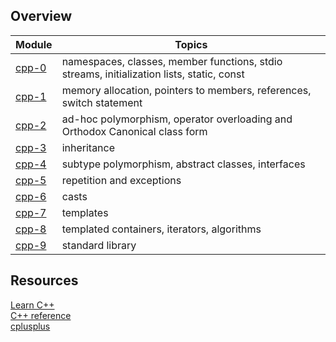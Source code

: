 ## Overview
Module | Topics
--- | ---
[cpp-0](https://github.com/liguyon/cpp-modules/tree/main/cpp-0) | namespaces, classes, member functions, stdio streams, initialization lists, static, const
[cpp-1](https://github.com/liguyon/cpp-modules/tree/main/cpp-1) | memory allocation, pointers to members, references, switch statement
[cpp-2](https://github.com/liguyon/cpp-modules/tree/main/cpp-2) | ad-hoc polymorphism, operator overloading and Orthodox Canonical class form
[cpp-3](https://github.com/liguyon/cpp-modules/tree/main/cpp-3) | inheritance
[cpp-4](https://github.com/liguyon/cpp-modules/tree/main/cpp-4) | subtype polymorphism, abstract classes, interfaces
[cpp-5](https://github.com/liguyon/cpp-modules/tree/main/cpp-5) | repetition and exceptions
[cpp-6](https://github.com/liguyon/cpp-modules/tree/main/cpp-6) | casts
[cpp-7](https://github.com/liguyon/cpp-modules/tree/main/cpp-7) | templates
[cpp-8](https://github.com/liguyon/cpp-modules/tree/main/cpp-8) | templated containers, iterators, algorithms
[cpp-9](https://github.com/liguyon/cpp-modules/tree/main/cpp-9) | standard library


## Resources
[Learn C++](https://www.learncpp.com/)  
[C++ reference](http://cppreference.com/)  
[cplusplus](https://cplusplus.com)
